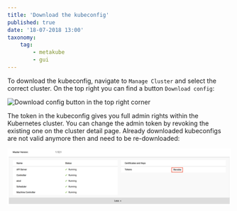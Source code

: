 ```yaml
---
title: 'Download the kubeconfig'
published: true
date: '18-07-2018 13:00'
taxonomy:
    tag:
        - metakube
        - gui
---
```


To download the kubeconfig, navigate to `Manage Cluster` and select the correct cluster. On the top right you can find a button `Download config`:

![Download config button in the top right corner](image_download-kubeconfig_01.png)

The token in the kubeconfig gives you full admin rights within the Kubernetes cluster.
You can change the admin token by revoking the existing one on the cluster detail page. Already downloaded kubeconfigs are not valid anymore then and need to be re-downloaded:

![Revoke the admin token](revoke-admin-token.png)
